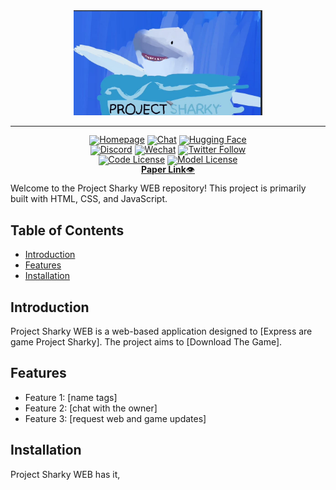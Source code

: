 <!-- markdownlint-disable first-line-h1 -->
<!-- markdownlint-disable html -->
<!-- markdownlint-disable no-duplicate-header -->

<div align="center">
  <img src="unnamed (1).jpg" width="60%" alt="Cover art" />
</div>
<hr>
<div align="center" style="line-height: 1;">
  <a href="https://www.newtext.com/"><img alt="Homepage"
    src="https://github.com/newtext-ai/NewText-V2/blob/main/figures/badge.svg?raw=true"/></a>
  <a href="https://chat.newtext.com/"><img alt="Chat"
    src="https://img.shields.io/badge/🤖%20Chat-NewText%20V3-536af5?color=536af5&logoColor=white"/></a>
  <a href="https://huggingface.co/newtext-ai"><img alt="Hugging Face"
    src="https://img.shields.io/badge/%F0%9F%A4%97%20Hugging%20Face-NewText%20AI-ffc107?color=ffc107&logoColor=white"/></a>
  <br>
  <a href="https://discord.gg/Tc7c45Zzu5"><img alt="Discord"
    src="https://img.shields.io/badge/Discord-NewText%20AI-7289da?logo=discord&logoColor=white&color=7289da"/></a>
  <a href="https://github.com/newtext-ai/NewText-V2/blob/main/figures/qr.jpeg?raw=true"><img alt="Wechat"
    src="https://img.shields.io/badge/WeChat-NewText%20AI-brightgreen?logo=wechat&logoColor=white"/></a>
  <a href="https://twitter.com/newtext_ai"><img alt="Twitter Follow"
    src="https://img.shields.io/badge/Twitter-newtext_ai-white?logo=x&logoColor=white"/></a>
  <br>
  <a href="https://github.com/newtext-ai/NewText-V3/blob/main/LICENSE-CODE"><img alt="Code License"
    src="https://img.shields.io/badge/Code_License-MIT-f5de53?&color=f5de53"/></a>
  <a href="https://github.com/newtext-ai/NewText-V3/blob/main/LICENSE-MODEL"><img alt="Model License"
    src="https://img.shields.io/badge/Model_License-Model_Agreement-f5de53?&color=f5de53"/></a>
  <br>
  <a href="https://arxiv.org/pdf/2412.19437"><b>Paper Link</b>👁️</a>
</div>

Welcome to the Project Sharky WEB repository! This project is primarily built with HTML, CSS, and JavaScript.

## Table of Contents

- [Introduction](#introduction)
- [Features](#features)
- [Installation](#installation)

## Introduction

Project Sharky WEB is a web-based application designed to [Express are game Project Sharky]. The project aims to [Download The Game].

## Features

- Feature 1: [name tags]
- Feature 2: [chat with the owner]
- Feature 3: [request web and game updates]

## Installation

Project Sharky WEB has it,
